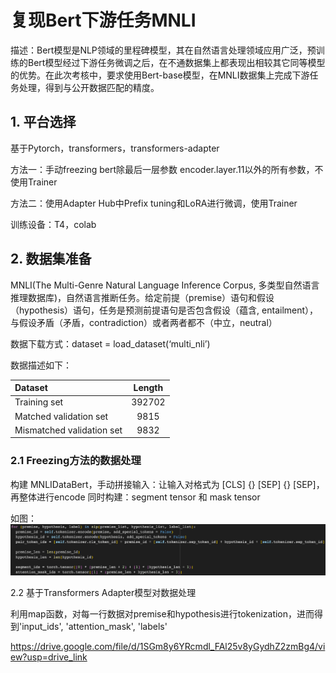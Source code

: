 # 复现Bert下游任务MNLI

描述：Bert模型是NLP领域的里程碑模型，其在自然语言处理领域应用广泛，预训练的Bert模型经过下游任务微调之后，在不通数据集上都表现出相较其它同等模型的优势。在此次考核中，要求使用Bert-base模型，在MNLI数据集上完成下游任务处理，得到与公开数据匹配的精度。

## 1. 平台选择
基于Pytorch，transformers，transformers-adapter

方法一：手动freezing bert除最后一层参数 encoder.layer.11以外的所有参数，不使用Trainer

方法二：使用Adapter Hub中Prefix tuning和LoRA进行微调，使用Trainer

训练设备：T4，colab

## 2. 数据集准备

MNLI(The Multi-Genre Natural Language Inference Corpus, 多类型自然语言推理数据库)，自然语言推断任务。给定前提（premise）语句和假设（hypothesis）语句，任务是预测前提语句是否包含假设（蕴含, entailment），与假设矛盾（矛盾，contradiction）或者两者都不（中立，neutral）

数据下载方式：dataset = load_dataset(‘multi_nli’)

数据描述如下：

| Dataset           |Length |
| :------------------------ | :----: | 
| Training set              | 392702 |
| Matched validation set    | 9815   |
| Mismatched validation set | 9832   |

### 2.1 Freezing方法的数据处理

构建 MNLIDataBert，手动拼接输入：让输入对格式为 [CLS] {} [SEP] {} [SEP]，再整体进行encode
同时构建：segment tensor 和 mask tensor

如图：
![这是图片](./img/1.png "1")



2.2 基于Transformers Adapter模型对数据处理


利用map函数，对每一行数据对premise和hypothesis进行tokenization，进而得到'input_ids', 'attention_mask', 'labels'



 https://drive.google.com/file/d/1SGm8y6YRcmdl_FAl25v8yGydhZ2zmBg4/view?usp=drive_link
